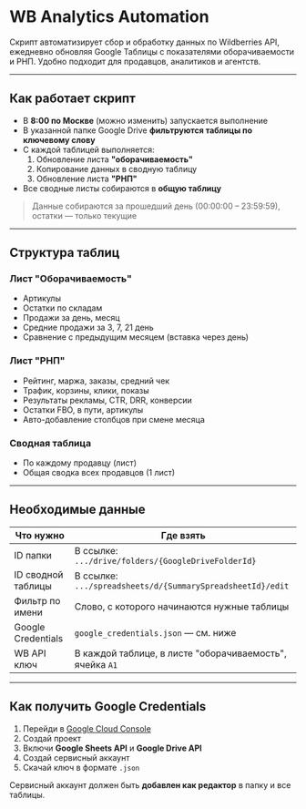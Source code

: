 # WB Analytics Automation

Скрипт автоматизирует сбор и обработку данных по Wildberries API, ежедневно обновляя Google Таблицы с показателями оборачиваемости и РНП. Удобно подходит для продавцов, аналитиков и агентств.

---

## Как работает скрипт

- В **8:00 по Москве** (можно изменить) запускается выполнение
- В указанной папке Google Drive **фильтруются таблицы по ключевому слову**
- С каждой таблицей выполняется:
  1. Обновление листа **"оборачиваемость"**
  2. Копирование данных в сводную таблицу
  3. Обновление листа **"РНП"**
- Все сводные листы собираются в **общую таблицу**

> Данные собираются за прошедший день (00:00:00 – 23:59:59), остатки — только текущие

---

## Структура таблиц

### Лист "Оборачиваемость"
- Артикулы
- Остатки по складам
- Продажи за день, месяц
- Средние продажи за 3, 7, 21 день
- Сравнение с предыдущим месяцем (вставка через день)

### Лист "РНП"
- Рейтинг, маржа, заказы, средний чек
- Трафик, корзины, клики, показы
- Результаты рекламы, CTR, DRR, конверсии
- Остатки FBO, в пути, артикулы
- Авто-добавление столбцов при смене месяца

### Сводная таблица
- По каждому продавцу (лист)
- Общая сводка всех продавцов (1 лист)

---

## Необходимые данные

| Что нужно            | Где взять                                                                 |
|----------------------|---------------------------------------------------------------------------|
| ID папки             | В ссылке: `.../drive/folders/{GoogleDriveFolderId}`                       |
| ID сводной таблицы   | В ссылке: `.../spreadsheets/d/{SummarySpreadsheetId}/edit`                |
| Фильтр по имени      | Слово, с которого начинаются нужные таблицы                               |
| Google Credentials   | `google_credentials.json` — см. ниже                                      |
| WB API ключ          | В каждой таблице, в листе "оборачиваемость", ячейка `A1`                  |

---

## Как получить Google Credentials

1. Перейди в [Google Cloud Console](https://console.cloud.google.com/)
2. Создай проект
3. Включи **Google Sheets API** и **Google Drive API**
4. Создай сервисный аккаунт
5. Скачай ключ в формате `.json`

Сервисный аккаунт должен быть **добавлен как редактор** в папку и все таблицы.